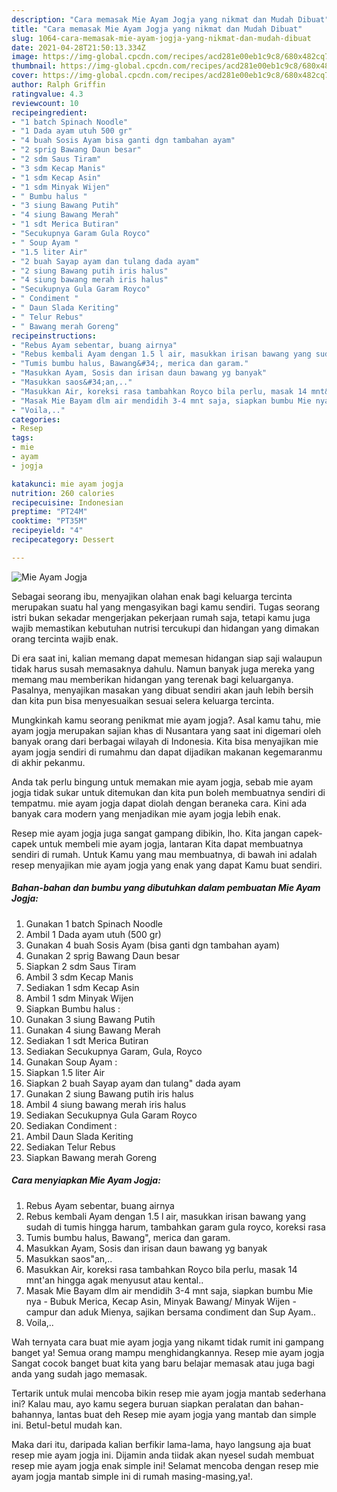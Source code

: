 ```yaml
---
description: "Cara memasak Mie Ayam Jogja yang nikmat dan Mudah Dibuat"
title: "Cara memasak Mie Ayam Jogja yang nikmat dan Mudah Dibuat"
slug: 1064-cara-memasak-mie-ayam-jogja-yang-nikmat-dan-mudah-dibuat
date: 2021-04-28T21:50:13.334Z
image: https://img-global.cpcdn.com/recipes/acd281e00eb1c9c8/680x482cq70/mie-ayam-jogja-foto-resep-utama.jpg
thumbnail: https://img-global.cpcdn.com/recipes/acd281e00eb1c9c8/680x482cq70/mie-ayam-jogja-foto-resep-utama.jpg
cover: https://img-global.cpcdn.com/recipes/acd281e00eb1c9c8/680x482cq70/mie-ayam-jogja-foto-resep-utama.jpg
author: Ralph Griffin
ratingvalue: 4.3
reviewcount: 10
recipeingredient:
- "1 batch Spinach Noodle"
- "1 Dada ayam utuh 500 gr"
- "4 buah Sosis Ayam bisa ganti dgn tambahan ayam"
- "2 sprig Bawang Daun besar"
- "2 sdm Saus Tiram"
- "3 sdm Kecap Manis"
- "1 sdm Kecap Asin"
- "1 sdm Minyak Wijen"
- " Bumbu halus "
- "3 siung Bawang Putih"
- "4 siung Bawang Merah"
- "1 sdt Merica Butiran"
- "Secukupnya Garam Gula Royco"
- " Soup Ayam "
- "1.5 liter Air"
- "2 buah Sayap ayam dan tulang dada ayam"
- "2 siung Bawang putih iris halus"
- "4 siung bawang merah iris halus"
- "Secukupnya Gula Garam Royco"
- " Condiment "
- " Daun Slada Keriting"
- " Telur Rebus"
- " Bawang merah Goreng"
recipeinstructions:
- "Rebus Ayam sebentar, buang airnya"
- "Rebus kembali Ayam dengan 1.5 l air, masukkan irisan bawang yang sudah di tumis hingga harum, tambahkan garam gula royco, koreksi rasa"
- "Tumis bumbu halus, Bawang&#34;, merica dan garam."
- "Masukkan Ayam, Sosis dan irisan daun bawang yg banyak"
- "Masukkan saos&#34;an,.."
- "Masukkan Air, koreksi rasa tambahkan Royco bila perlu, masak 14 mnt&#39;an hingga agak menyusut atau kental.."
- "Masak Mie Bayam dlm air mendidih 3-4 mnt saja, siapkan bumbu Mie nya - Bubuk Merica, Kecap Asin, Minyak Bawang/ Minyak Wijen - campur dan aduk Mienya, sajikan bersama condiment dan Sup Ayam.."
- "Voila,.."
categories:
- Resep
tags:
- mie
- ayam
- jogja

katakunci: mie ayam jogja 
nutrition: 260 calories
recipecuisine: Indonesian
preptime: "PT24M"
cooktime: "PT35M"
recipeyield: "4"
recipecategory: Dessert

---
```



![Mie Ayam Jogja](https://img-global.cpcdn.com/recipes/acd281e00eb1c9c8/680x482cq70/mie-ayam-jogja-foto-resep-utama.jpg)

Sebagai seorang ibu, menyajikan olahan enak bagi keluarga tercinta merupakan suatu hal yang mengasyikan bagi kamu sendiri. Tugas seorang istri bukan sekadar mengerjakan pekerjaan rumah saja, tetapi kamu juga wajib memastikan kebutuhan nutrisi tercukupi dan hidangan yang dimakan orang tercinta wajib enak.

Di era  saat ini, kalian memang dapat memesan hidangan siap saji walaupun tidak harus susah memasaknya dahulu. Namun banyak juga mereka yang memang mau memberikan hidangan yang terenak bagi keluarganya. Pasalnya, menyajikan masakan yang dibuat sendiri akan jauh lebih bersih dan kita pun bisa menyesuaikan sesuai selera keluarga tercinta. 



Mungkinkah kamu seorang penikmat mie ayam jogja?. Asal kamu tahu, mie ayam jogja merupakan sajian khas di Nusantara yang saat ini digemari oleh banyak orang dari berbagai wilayah di Indonesia. Kita bisa menyajikan mie ayam jogja sendiri di rumahmu dan dapat dijadikan makanan kegemaranmu di akhir pekanmu.

Anda tak perlu bingung untuk memakan mie ayam jogja, sebab mie ayam jogja tidak sukar untuk ditemukan dan kita pun boleh membuatnya sendiri di tempatmu. mie ayam jogja dapat diolah dengan beraneka cara. Kini ada banyak cara modern yang menjadikan mie ayam jogja lebih enak.

Resep mie ayam jogja juga sangat gampang dibikin, lho. Kita jangan capek-capek untuk membeli mie ayam jogja, lantaran Kita dapat membuatnya sendiri di rumah. Untuk Kamu yang mau membuatnya, di bawah ini adalah resep menyajikan mie ayam jogja yang enak yang dapat Kamu buat sendiri.

<!--inarticleads1-->

##### Bahan-bahan dan bumbu yang dibutuhkan dalam pembuatan Mie Ayam Jogja:

1. Gunakan 1 batch Spinach Noodle
1. Ambil 1 Dada ayam utuh (500 gr)
1. Gunakan 4 buah Sosis Ayam (bisa ganti dgn tambahan ayam)
1. Gunakan 2 sprig Bawang Daun besar
1. Siapkan 2 sdm Saus Tiram
1. Ambil 3 sdm Kecap Manis
1. Sediakan 1 sdm Kecap Asin
1. Ambil 1 sdm Minyak Wijen
1. Siapkan  Bumbu halus :
1. Gunakan 3 siung Bawang Putih
1. Gunakan 4 siung Bawang Merah
1. Sediakan 1 sdt Merica Butiran
1. Sediakan Secukupnya Garam, Gula, Royco
1. Gunakan  Soup Ayam :
1. Siapkan 1.5 liter Air
1. Siapkan 2 buah Sayap ayam dan tulang&#34; dada ayam
1. Gunakan 2 siung Bawang putih iris halus
1. Ambil 4 siung bawang merah iris halus
1. Sediakan Secukupnya Gula Garam Royco
1. Sediakan  Condiment :
1. Ambil  Daun Slada Keriting
1. Sediakan  Telur Rebus
1. Siapkan  Bawang merah Goreng




<!--inarticleads2-->

##### Cara menyiapkan Mie Ayam Jogja:

1. Rebus Ayam sebentar, buang airnya
1. Rebus kembali Ayam dengan 1.5 l air, masukkan irisan bawang yang sudah di tumis hingga harum, tambahkan garam gula royco, koreksi rasa
1. Tumis bumbu halus, Bawang&#34;, merica dan garam.
1. Masukkan Ayam, Sosis dan irisan daun bawang yg banyak
1. Masukkan saos&#34;an,..
1. Masukkan Air, koreksi rasa tambahkan Royco bila perlu, masak 14 mnt&#39;an hingga agak menyusut atau kental..
1. Masak Mie Bayam dlm air mendidih 3-4 mnt saja, siapkan bumbu Mie nya - Bubuk Merica, Kecap Asin, Minyak Bawang/ Minyak Wijen - campur dan aduk Mienya, sajikan bersama condiment dan Sup Ayam..
1. Voila,..




Wah ternyata cara buat mie ayam jogja yang nikamt tidak rumit ini gampang banget ya! Semua orang mampu menghidangkannya. Resep mie ayam jogja Sangat cocok banget buat kita yang baru belajar memasak atau juga bagi anda yang sudah jago memasak.

Tertarik untuk mulai mencoba bikin resep mie ayam jogja mantab sederhana ini? Kalau mau, ayo kamu segera buruan siapkan peralatan dan bahan-bahannya, lantas buat deh Resep mie ayam jogja yang mantab dan simple ini. Betul-betul mudah kan. 

Maka dari itu, daripada kalian berfikir lama-lama, hayo langsung aja buat resep mie ayam jogja ini. Dijamin anda tiidak akan nyesel sudah membuat resep mie ayam jogja enak simple ini! Selamat mencoba dengan resep mie ayam jogja mantab simple ini di rumah masing-masing,ya!.

